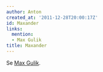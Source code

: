 ```yaml
---
author: Anton
created_at: '2011-12-28T20:00:17Z'
id: Maxander
links:
  mention:
  - Max Gulik
title: Maxander
---
```


Se [Max Gulik].

  [Max Gulik]: Max_Gulik
